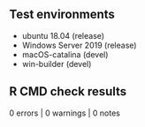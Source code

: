 ## Test environments
* ubuntu 18.04 (release)
* Windows Server 2019 (release)
* macOS-catalina (devel)
* win-builder (devel)

## R CMD check results

0 errors | 0 warnings | 0 notes
